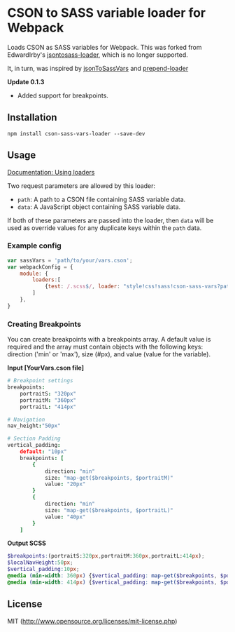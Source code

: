 
# CSON to SASS variable loader for Webpack

Loads CSON as SASS variables for Webpack. This was forked from EdwardIrby's [jsontosass-loader](https://github.com/EdwardIrby/jsontosass-loader), which is no longer supported.

It, in turn, was inspired by [jsonToSassVars](https://gist.github.com/Kasu/ea4f4861a81e626ea308) and [prepend-loader](https://gist.github.com/Kasu/29452051023ff5337bd7)

**Update 0.1.3**
- Added support for breakpoints.

## Installation

`npm install cson-sass-vars-loader --save-dev`

## Usage

[Documentation: Using loaders](http://webpack.github.io/docs/using-loaders.html)

Two request parameters are allowed by this loader:


- `path`: A path to a CSON file containing SASS variable data.
- `data`: A JavaScript object containing SASS variable data.

If both of these parameters are passed into the loader, then `data` will be used as override values for any duplicate keys within the `path` data.

### Example config

``` javascript
var sassVars = 'path/to/your/vars.cson';
var webpackConfig = {
    module: {
        loaders:[
            {test: /.scss$/, loader: "style!css!sass!cson-sass-vars?path="+ sassVars}
        ]
    },
}

```
### Creating Breakpoints
You can create breakpoints with a breakpoints array. A default value is required and the array must contain objects with the following keys: direction ('min' or 'max'), size (#px), and value (value for the variable).

**Input [YourVars.cson file]**
``` cson
# Breakpoint settings
breakpoints:
    portraitS: "320px"
    portraitM: "360px"
    portraitL: "414px"

# Navigation
nav_height:"50px"

# Section Padding
vertical_padding:
	default: "10px"
	breakpoints: [
		{
			direction: "min"
			size: "map-get($breakpoints, $portraitM)"
			value: "20px"
		}
		{
			direction: "min"
			size: "map-get($breakpoints, $portraitL)"
			value: "40px"
		}
	]

```

**Output SCSS**
``` scss
$breakpoints:(portraitS:320px,portraitM:360px,portraitL:414px);
$localNavHeight:50px;
$vertical_padding:10px;
@media (min-width: 360px) {$vertical_padding: map-get($breakpoints, $portraitM);}
@media (min-width: 414px) {$vertical_padding: map-get($breakpoints, $portraitL);}
```


## License

MIT (http://www.opensource.org/licenses/mit-license.php)

